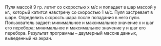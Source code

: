 Пуля массой 9 гр. летит со скоростью x м/с и попадает в шар массой y кг., который катится навстречу со скоростью 1 м/с. Пуля застревает в шаре. Определить скорость шара после попадания в него пули. Пользователь задает: минимальное и максимальное значение x и шаг его перебора;  минимальное и максимальное значение y и шаг его перебора. Результат программы – двумерный массив данных, выведенный на экран.
